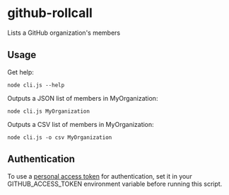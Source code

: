 # github-rollcall

Lists a GitHub organization's members

## Usage

Get help:

```
node cli.js --help
```

Outputs a JSON list of members in MyOrganization:

```
node cli.js MyOrganization
```

Outputs a CSV list of members in MyOrganization:

```
node cli.js -o csv MyOrganization
```

## Authentication

To use a [personal access token](https://help.github.com/articles/creating-a-personal-access-token-for-the-command-line/) for authentication, set it in your GITHUB_ACCESS_TOKEN environment variable before running this script.
